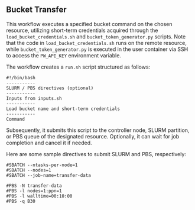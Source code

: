 ## Bucket Transfer
This workflow executes a specified bucket command on the chosen resource, utilizing short-term credentials acquired through the `load_bucket_credentials.sh` and `bucket_token_generator.py` scripts. Note that the code in `load_bucket_credentials.sh` runs on the remote resource, while `bucket_token_generator.py` is executed in the user container via SSH to access the `PW_API_KEY` environment variable.

The workflow creates a `run.sh` script structured as follows:
```
#!/bin/bash
-----------
SLURM / PBS directives (optional)
-----------
Inputs from inputs.sh
-----------
Load bucket name and short-term credentials
-----------
Command
```

Subsequently, it submits this script to the controller node, SLURM partition, or PBS queue of the designated resource. Optionally, it can wait for job completion and cancel it if needed.

Here are some sample directives to submit SLURM and PBS, respectively:

```
#SBATCH --ntasks-per-node=1
#SBATCH --nodes=1
#SBATCH --job-name=transfer-data
```

```
#PBS -N transfer-data
#PBS -l nodes=1:ppn=1
#PBS -l walltime=00:10:00
#PBS -q B30
```